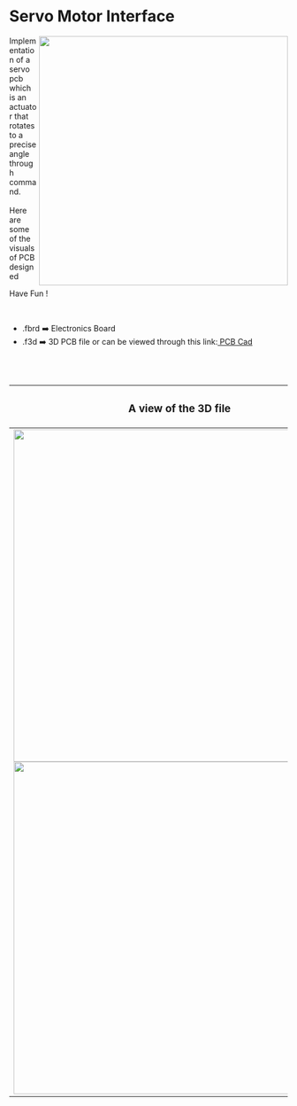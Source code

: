 <h1>Servo Motor Interface</h1>

<div>
   <img width=450 align=right src="https://github.com/Curovearth/Dive-into-Electronics/blob/main/PCB%20Designs/09-RGB%20interface/img1.png"/>
   <p>Implementation of a servo pcb which is an actuator that rotates to a precise angle through command. <br><br>Here are some of the visuals of PCB designed<br>
        
   Have Fun !
  </p>
<br>

   - .fbrd ➡️ Electronics Board
   - .f3d  ➡️ 3D PCB file or can be viewed through this link:<a href="https://a360.co/3rZWZ5G"> PCB Cad</a>
   
   
<br> <br> 
<div align=center>
   
| <h3>A view of the 3D file</h2> | <h3>Schematic Diagram for PCB</h3> |      
| --- | --- |
| <img width=600 align=center src="https://github.com/Curovearth/Dive-into-Electronics/blob/main/PCB%20Designs/09-RGB%20interface/img2.png"/><br><img width=600 align=center src="https://github.com/Curovearth/Dive-into-Electronics/blob/main/PCB%20Designs/09-RGB%20interface/img3.png"/> |    <img width="400" src="https://github.com/Curovearth/Dive-into-Electronics/blob/main/PCB%20Designs/09-RGB%20interface/PCB_view.png"> | 
 
</div>

 
